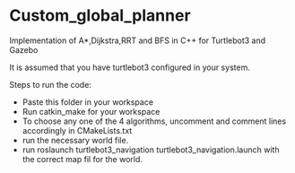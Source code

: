 # Custom_global_planner
Implementation of A*,Dijkstra,RRT and BFS in C++ for Turtlebot3 and Gazebo

It is assumed that you have turtlebot3 configured in your system.

Steps to run the code:
- Paste this folder in your workspace
- Run catkin_make for your workspace
- To choose any one of the 4 algorithms, uncomment and comment lines accordingly in CMakeLists.txt
- run the necessary world file.
- run roslaunch turtlebot3_navigation turtlebot3_navigation.launch with the correct map fil for the world.

